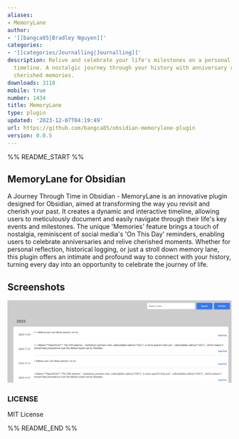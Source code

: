 ```yaml
---
aliases:
- MemoryLane
author:
- '[[bangca85|Bradley Nguyen]]'
categories:
- '[[categories/Journalling|Journalling]]'
description: Relive and celebrate your life's milestones on a personal, interactive
  timeline. A nostalgic journey through your history with anniversary reminders and
  cherished memories.
downloads: 3118
mobile: true
number: 1434
title: MemoryLane
type: plugin
updated: '2023-12-07T04:19:49'
url: https://github.com/bangca85/obsidian-memorylane-plugin
version: 0.0.5
---
```


%% README_START %%

## MemoryLane for Obsidian

 A Journey Through Time in Obsidian - MemoryLane is an innovative plugin designed for Obsidian, aimed at transforming the way you revisit and cherish your past. It creates a dynamic and interactive timeline, allowing users to meticulously document and easily navigate through their life's key events and milestones. The unique 'Memories' feature brings a touch of nostalgia, reminiscent of social media's 'On This Day' reminders, enabling users to celebrate anniversaries and relive cherished moments. Whether for personal reflection, historical logging, or just a stroll down memory lane, this plugin offers an intimate and profound way to connect with your history, turning every day into an opportunity to celebrate the journey of life.

## Screenshots

![image](https://raw.githubusercontent.com/bangca85/obsidian-memorylane-plugin/main/image/README/1701900079669.png)

### LICENSE

 MIT License


%% README_END %%